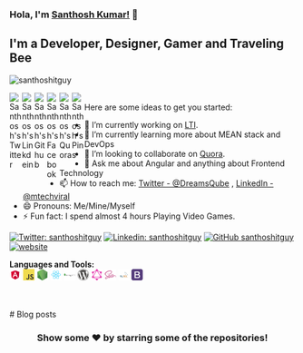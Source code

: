### Hola, I'm [Santhosh Kumar!](https://androidhotspot.com/aboutme) 👋

## I'm a Developer, Designer, Gamer and Traveling Bee

<p align="left"> <img src="https://komarev.com/ghpvc/?username=santhoshitguy&label=Views&color=blue&style=plastic" alt="santhoshitguy" /> </p>

<a href="https://twitter.com/dreamsqube">
  <img align="left" alt="Santhosh's Twitter" width="22px" src="https://cdn.jsdelivr.net/npm/simple-icons@v3/icons/twitter.svg" />
</a>
<a href="https://www.linkedin.com/in/android-guru-305264117">
  <img align="left" alt="Santhosh's Linkdein" width="22px" src="https://cdn.jsdelivr.net/npm/simple-icons@v3/icons/linkedin.svg" />
</a>
<a href="https://github.com/santhoshitguy">
  <img align="left" alt="Santhosh's Github" width="22px" src="https://cdn.jsdelivr.net/npm/simple-icons@v3/icons/github.svg" />
</a>
<a href="https://www.facebook.com/yeskay.143/">
  <img align="left" alt="Santhosh's Facebook" width="22px" src="https://cdn.jsdelivr.net/npm/simple-icons@v3/icons/facebook.svg" />
</a>
<a href="https://www.quora.com/profile/SanthoshKumar-Sakthivel">
  <img align="left" alt="Santhosh's Quora" width="22px" src="https://cdn.jsdelivr.net/npm/simple-icons@v3/icons/quora.svg" />
</a>
<a href="https://in.pinterest.com/santhosh1991it/_saved/">
  <img align="left" alt="Santhosh's Pins" width="22px" src="https://cdn.jsdelivr.net/npm/simple-icons@v3/icons/pinterest.svg" />
</a>

<br />
Here are some ideas to get you started:

- 🔭 I’m currently working on [LTI](https://www.lntinfotech.com/).
- 🌱 I’m currently learning more about MEAN stack and DevOps
- 👯 I’m looking to collaborate on [Quora](https://www.quora.com/profile/SanthoshKumar-Sakthivel).
- 💬 Ask me about Angular and anything about Frontend Technology
- 📫 How to reach me: [Twitter - @DreamsQube](https://twitter.com/dreamsqube) , [LinkedIn - @mtechviral](https://www.linkedin.com/in/android-guru-305264117)
- 😄 Pronouns: Me/Mine/Myself
- ⚡ Fun fact: I spend almost 4 hours Playing Video Games.


[![Twitter: santhoshitguy](https://img.shields.io/twitter/follow/dreamsqube?style=social)](https://twitter.com/dreamsqube)
[![Linkedin: santhoshitguy](https://img.shields.io/badge/-android-guru-305264117-blue?style=flat-square&logo=Linkedin&logoColor=white&link=https://www.linkedin.com/in/android-guru-305264117/)](https://www.linkedin.com/in/android-guru-305264117)
[![GitHub santhoshitguy](https://img.shields.io/github/followers/santhoshitguy?label=follow&style=social)](https://github.com/santhoshitguy)
[![website](https://img.shields.io/badge/PortfolioWebsite-androidhotspot.com-2648ff?style=flat-square&logo=google-chrome)](http://androidhotspot.com/aboutme)


**Languages and Tools:**  
<code><img height="20" src="https://raw.githubusercontent.com/github/explore/80688e429a7d4ef2fca1e82350fe8e3517d3494d/topics/angular/angular.png"></code>
<code><img height="20" src="https://raw.githubusercontent.com/github/explore/80688e429a7d4ef2fca1e82350fe8e3517d3494d/topics/javascript/javascript.png"></code>
<code><img height="20" src="https://raw.githubusercontent.com/github/explore/80688e429a7d4ef2fca1e82350fe8e3517d3494d/topics/nodejs/nodejs.png"></code>
<code><img height="20" src="https://raw.githubusercontent.com/github/explore/80688e429a7d4ef2fca1e82350fe8e3517d3494d/topics/react/react.png"></code>
<code><img height="20" src="https://raw.githubusercontent.com/github/explore/80688e429a7d4ef2fca1e82350fe8e3517d3494d/topics/mongodb/mongodb.png"></code>
<code><img height="20" src="https://raw.githubusercontent.com/github/explore/80688e429a7d4ef2fca1e82350fe8e3517d3494d/topics/wordpress/wordpress.png"></code>
<code><img height="20" src="https://raw.githubusercontent.com/github/explore/80688e429a7d4ef2fca1e82350fe8e3517d3494d/topics/graphql/graphql.png"></code>
<code><img height="20" src="https://raw.githubusercontent.com/github/explore/80688e429a7d4ef2fca1e82350fe8e3517d3494d/topics/sass/sass.png"></code>
<code><img height="20" src="https://raw.githubusercontent.com/github/explore/80688e429a7d4ef2fca1e82350fe8e3517d3494d/topics/mysql/mysql.png"></code>
<code><img height="20" src="https://raw.githubusercontent.com/github/explore/80688e429a7d4ef2fca1e82350fe8e3517d3494d/topics/bootstrap/bootstrap.png"></code>

<br />
<br />
# Blog posts
<!-- BLOG-POST-LIST:START -->
<!-- BLOG-POST-LIST:END -->

<div align="center">

### Show some ❤️ by starring some of the repositories!

</div>
